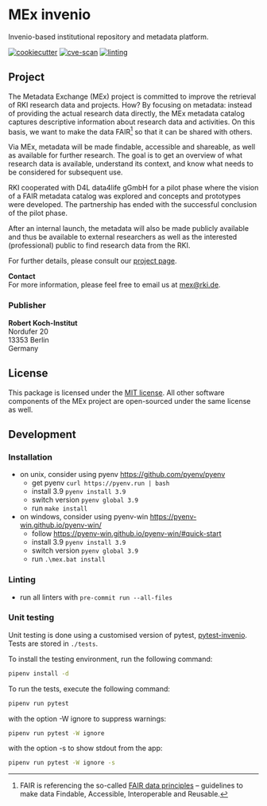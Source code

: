 # MEx invenio

Invenio-based institutional repository and metadata platform.

[![cookiecutter](https://github.com/robert-koch-institut/mex-invenio/actions/workflows/cookiecutter.yml/badge.svg)](https://github.com/robert-koch-institut/mex-template)
[![cve-scan](https://github.com/robert-koch-institut/mex-invenio/actions/workflows/cve-scan.yml/badge.svg)](https://github.com/robert-koch-institut/mex-invenio/actions/workflows/cve-scan.yml)
[![linting](https://github.com/robert-koch-institut/mex-invenio/actions/workflows/linting.yml/badge.svg)](https://github.com/robert-koch-institut/mex-invenio/actions/workflows/linting.yml)

## Project

The Metadata Exchange (MEx) project is committed to improve the retrieval of RKI
research data and projects. How? By focusing on metadata: instead of providing the
actual research data directly, the MEx metadata catalog captures descriptive information
about research data and activities. On this basis, we want to make the data FAIR[^1] so
that it can be shared with others.

Via MEx, metadata will be made findable, accessible and shareable, as well as available
for further research. The goal is to get an overview of what research data is available,
understand its context, and know what needs to be considered for subsequent use.

RKI cooperated with D4L data4life gGmbH for a pilot phase where the vision of a
FAIR metadata catalog was explored and concepts and prototypes were developed.
The partnership has ended with the successful conclusion of the pilot phase.

After an internal launch, the metadata will also be made publicly available and thus be
available to external researchers as well as the interested (professional) public to
find research data from the RKI.

For further details, please consult our
[project page](https://www.rki.de/DE/Aktuelles/Publikationen/Forschungsdaten/MEx/metadata-exchange-plattform-mex-node.html).

[^1]: FAIR is referencing the so-called
[FAIR data principles](https://www.go-fair.org/fair-principles/) – guidelines to make
data Findable, Accessible, Interoperable and Reusable.

**Contact** \
For more information, please feel free to email us at [mex@rki.de](mailto:mex@rki.de).

### Publisher

**Robert Koch-Institut** \
Nordufer 20 \
13353 Berlin \
Germany

## License

This package is licensed under the [MIT license](/LICENSE). All other software
components of the MEx project are open-sourced under the same license as well.

## Development

### Installation

- on unix, consider using pyenv https://github.com/pyenv/pyenv
  - get pyenv `curl https://pyenv.run | bash`
  - install 3.9 `pyenv install 3.9`
  - switch version `pyenv global 3.9`
  - run `make install`
- on windows, consider using pyenv-win https://pyenv-win.github.io/pyenv-win/
  - follow https://pyenv-win.github.io/pyenv-win/#quick-start
  - install 3.9 `pyenv install 3.9`
  - switch version `pyenv global 3.9`
  - run `.\mex.bat install`

### Linting

- run all linters with `pre-commit run --all-files`

### Unit testing

Unit testing is done using a customised version of pytest, [pytest-invenio](https://github.com/inveniosoftware/pytest-invenio).
Tests are stored in `./tests`.

To install the testing environment, run the following command:

```bash
pipenv install -d
```

To run the tests, execute the following command:

```bash
pipenv run pytest
```

with the option -W ignore to suppress warnings:

```bash
pipenv run pytest -W ignore
```

with the option -s to show stdout from the app:

```bash
pipenv run pytest -W ignore -s
```
